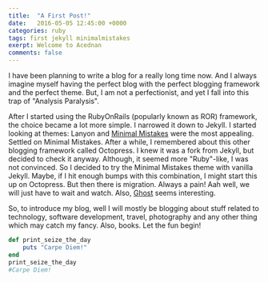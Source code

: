 ```yaml
---
title:  "A First Post!"
date:   2016-05-05 12:45:00 +0000
categories: ruby
tags: first jekyll minimalmistakes 
exerpt: Welcome to Acednan
comments: false
---
```


I have been planning to write a blog for a really long time now. And I always imagine myself having the perfect blog with the perfect blogging framework and the perfect theme. But, I am not a perfectionist, and yet I fall into this trap of "Analysis Paralysis". 

After I started using the RubyOnRails (popularly known as ROR) framework, the choice became a lot more simple. I narrowed it down to Jekyll. I started looking at themes: Lanyon and [Minimal Mistakes](https://mmistakes.github.io/minimal-mistakes/) were the most appealing. Settled on Minimal Mistakes. After a while, I remembered about this other blogging framework called Octopress. I knew it was a fork from Jekyll, but decided to check it anyway. Although, it seemed more "Ruby"-like, I was not convinced. So I decided to try the Minimal Mistakes theme with vanilla Jekyll. Maybe, if I hit enough bumps with this combination, I might start this up on Octopress. But then there is migration. Always a pain! Aah well, we will just have to wait and watch. Also, [Ghost](https://ghost.org/) seems interesting. 

So, to introduce my blog, well I will mostly be blogging about stuff related to technology, software development, travel, photography and any other thing which may catch my fancy. Also, books. Let the fun begin!

```ruby
def print_seize_the_day
	puts "Carpe Diem!"
end
print_seize_the_day
#Carpe Diem!
```
